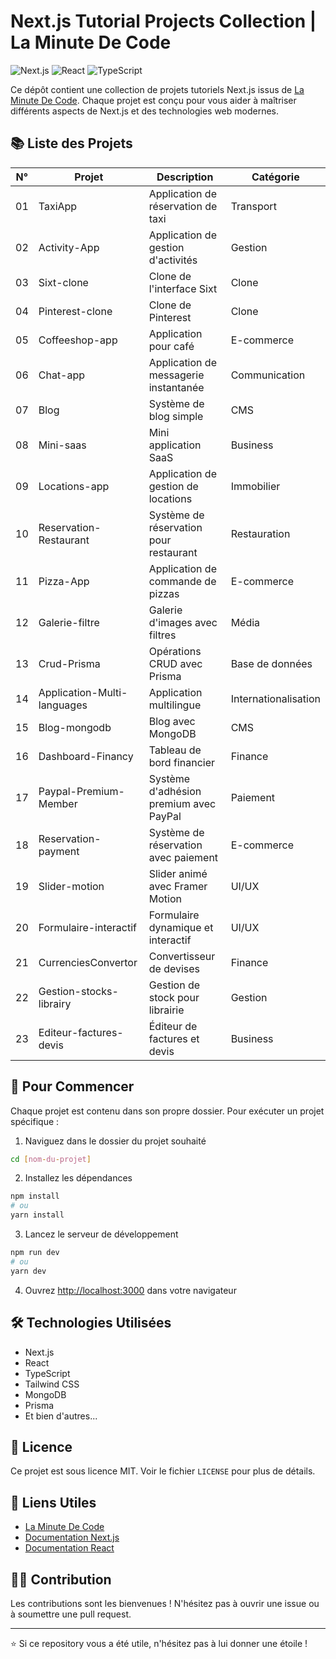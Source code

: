 # Next.js Tutorial Projects Collection | La Minute De Code

![Next.js](https://img.shields.io/badge/Next.js-000000?style=for-the-badge&logo=next.js&logoColor=white)
![React](https://img.shields.io/badge/React-61DAFB?style=for-the-badge&logo=react&logoColor=black)
![TypeScript](https://img.shields.io/badge/TypeScript-3178C6?style=for-the-badge&logo=typescript&logoColor=white)

Ce dépôt contient une collection de projets tutoriels Next.js issus de [La Minute De Code](https://laminutedecode.com). Chaque projet est conçu pour vous aider à maîtriser différents aspects de Next.js et des technologies web modernes.

## 📚 Liste des Projets

| N° | Projet | Description | Catégorie |
|----|--------|-------------|-----------|
| 01 | TaxiApp | Application de réservation de taxi | Transport |
| 02 | Activity-App | Application de gestion d'activités | Gestion |
| 03 | Sixt-clone | Clone de l'interface Sixt | Clone |
| 04 | Pinterest-clone | Clone de Pinterest | Clone |
| 05 | Coffeeshop-app | Application pour café | E-commerce |
| 06 | Chat-app | Application de messagerie instantanée | Communication |
| 07 | Blog | Système de blog simple | CMS |
| 08 | Mini-saas | Mini application SaaS | Business |
| 09 | Locations-app | Application de gestion de locations | Immobilier |
| 10 | Reservation-Restaurant | Système de réservation pour restaurant | Restauration |
| 11 | Pizza-App | Application de commande de pizzas | E-commerce |
| 12 | Galerie-filtre | Galerie d'images avec filtres | Média |
| 13 | Crud-Prisma | Opérations CRUD avec Prisma | Base de données |
| 14 | Application-Multi-languages | Application multilingue | Internationalisation |
| 15 | Blog-mongodb | Blog avec MongoDB | CMS |
| 16 | Dashboard-Financy | Tableau de bord financier | Finance |
| 17 | Paypal-Premium-Member | Système d'adhésion premium avec PayPal | Paiement |
| 18 | Reservation-payment | Système de réservation avec paiement | E-commerce |
| 19 | Slider-motion | Slider animé avec Framer Motion | UI/UX |
| 20 | Formulaire-interactif | Formulaire dynamique et interactif | UI/UX |
| 21 | CurrenciesConvertor | Convertisseur de devises | Finance |
| 22 | Gestion-stocks-librairy | Gestion de stock pour librairie | Gestion |
| 23 | Editeur-factures-devis | Éditeur de factures et devis | Business |

## 🚀 Pour Commencer

Chaque projet est contenu dans son propre dossier. Pour exécuter un projet spécifique :

1. Naviguez dans le dossier du projet souhaité
```bash
cd [nom-du-projet]
```

2. Installez les dépendances
```bash
npm install
# ou
yarn install
```

3. Lancez le serveur de développement
```bash
npm run dev
# ou
yarn dev
```

4. Ouvrez [http://localhost:3000](http://localhost:3000) dans votre navigateur

## 🛠 Technologies Utilisées

- Next.js
- React
- TypeScript
- Tailwind CSS
- MongoDB
- Prisma
- Et bien d'autres...

## 📝 Licence

Ce projet est sous licence MIT. Voir le fichier `LICENSE` pour plus de détails.

## 🔗 Liens Utiles

- [La Minute De Code](https://laminutedecode.com)
- [Documentation Next.js](https://nextjs.org/docs)
- [Documentation React](https://reactjs.org)

## 👨‍💻 Contribution

Les contributions sont les bienvenues ! N'hésitez pas à ouvrir une issue ou à soumettre une pull request.

---

⭐️ Si ce repository vous a été utile, n'hésitez pas à lui donner une étoile !
